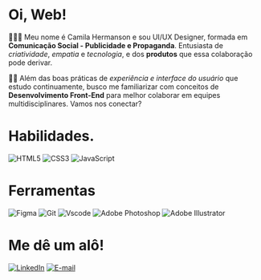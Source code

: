 # Oi, Web! 


👩‍💻💫 Meu nome é Camila Hermanson e sou UI/UX Designer, formada em __Comunicação Social - Publicidade e Propaganda__. 
Entusiasta de _criatividade_, _empatia_ e _tecnologia_, e dos __produtos__ que essa colaboração pode derivar.

📒✨ Além das boas práticas de _experiência e interface do usuário_ que estudo continuamente, busco me familiarizar com conceitos de __Desenvolvimento Front-End__ para melhor colaborar em equipes multidisciplinares. Vamos nos conectar?

# Habilidades.

![HTML5](https://img.shields.io/badge/HTML5-E34F26?style=for-the-badge&logo=html5&logoColor=000000&color=FAD787)
![CSS3](https://img.shields.io/badge/CSS3-1572B6?style=for-the-badge&logo=css3&logoColor=000000&color=FAD787) 
![JavaScript](https://img.shields.io/badge/JavaScript-F7DF1E?style=for-the-badge&logo=javascript&logoColor=000000&color=FAD787)	

# Ferramentas
![Figma](https://img.shields.io/badge/Figma-696969?style=for-the-badge&logo=figma&logoColor=000000&color=FAD787) 
![Git](https://img.shields.io/badge/GIT-E44C30?style=for-the-badge&logo=git&logoColor=000000&color=FAD787) 
![Vscode](https://img.shields.io/badge/Vscode-007ACC?style=for-the-badge&logo=visual-studio-code&logoColor=000000&color=FAD787) 
![Adobe Photoshop](https://img.shields.io/badge/Photoshop-696969?style=for-the-badge&logo=photoshop&logoColor=000000&color=FAD787) 
![Adobe Illustrator](https://img.shields.io/badge/Illustrator-696969?style=for-the-badge&logo=illustrator&logoColor=000000&color=FAD787) 

# Me dê um alô!
[![LinkedIn](https://img.shields.io/badge/LinkedIn-0077B5?style=for-the-badge&logo=linkedin&logoColor=000000&color=FAD787)](https://br.linkedin.com/in/camilahermanson)
[![E-mail](https://img.shields.io/badge/-Email-000?style=for-the-badge&logo=microsoft-outlook&logoColor=000000&color=FAD787)](mailto:SEUEMAIL)

<!--
**CamiHermanson/CamiHermanson** is a ✨ _special_ ✨ repository because its `README.md` (this file) appears on your GitHub profile.

Here are some ideas to get you started:

- 🔭 I’m currently working on ...
- 🌱 I’m currently learning ...
- 👯 I’m looking to collaborate on ...
- 🤔 I’m looking for help with ...
- 💬 Ask me about ...
- 📫 How to reach me: ...
- 😄 Pronouns: ...
- ⚡ Fun fact: ...
-->

